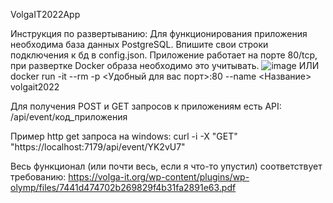 VolgaIT2022App

Инструкция по развертыванию:
Для функционирования приложения необходима база данных PostgreSQL. Впишите свои строки подключения к бд в config.json.
Приложение работает на порте 80/tcp, при развертке Docker образа необходимо это учитывать.
![image](https://user-images.githubusercontent.com/55920722/161267351-77d2e73b-012e-4c4c-8c57-0497a9061e2d.png)
ИЛИ
docker run -it --rm -p <Удобный для вас порт>:80 --name <Название> volgait2022

Для получения POST и GET запросов к приложениям есть API: /api/event/код_приложения

Пример http get запроса на windows:
curl -i -X "GET" "https://localhost:7179/api/event/YK2vU7"

Весь функционал (или почти весь, если я что-то упустил) соответствует требованию:
https://volga-it.org/wp-content/plugins/wp-olymp/files/7441d474702b269829f4b31fa2891e63.pdf
